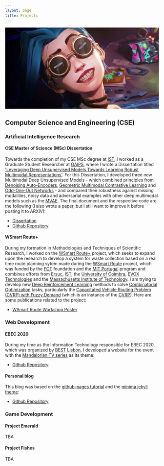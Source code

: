 ```yaml
---
layout: page
title: Projects
---
```

![Jinx from Arcane, a League of Legends Series, wearing soldering googles](images/Ella-Purnell-Jinx-Arcane-League-of-Legends.webp)
## Computer Science and Engineering (CSE)
### Artificial Intelligence Research
#### CSE Master of Science (MSc) Dissertation
Towards the completion of my CSE MSc degree at [IST](https://tecnico.ulisboa.pt/en/), I worked as a Graduate Student Researcher at [GAIPS](https://gaips.inesc-id.pt/), where I wrote a Dissertation titled ['Leveraging Deep Unsupervised Models Towards Learning Robust Multimodal Representations'](docs/IST_UL___MEIC_Thesis___Dissertacao_final__Copy_.pdf). For this Dissertation, I developed three new Multimodal Deep Unsupervised Models - which combined principles from [Denoising Auto-Encoders](docs/related_work/2003.05991.pdf), [Geometric Multimodal Contrastive Learning](docs/related_work/2202.03390.pdf) and [Odd-One-Out Networks](docs/related_work/1611.06646.pdf) - and compared their robustness against missing modalities, noisy data and adversarial examples with other deep multimodal models such as the [MVAE](docs/related_papers/1802.05335.pdf). The final document and the respective code are the following (I also wrote a paper, but I still want to improve it before posting it to ARXIV):
- [Dissertation](docs/IST_UL___MEIC_Thesis___Dissertacao_final__Copy_.pdf)
- [Github Repository](https://github.com/ACFPeacekeeper/rgmc)

#### WSmart Route+
During my formation in Methodologies and Techniques of Scientific Research, I worked on the [WSmart Route+](https://cegist.tecnico.ulisboa.pt/projects/wsmart-route-towards-smart-waste-collection-route-planning-system) project, which seeks to expand upon the research to develop a system for waste collection based on a real time route planning sytem made during the [WSmart Route](https://wsmartroute.tecnico.ulisboa.pt/#title) project, which was funded by the [FCT](https://www.fct.pt/en/) foundation and the [MIT Portugal](https://mitportugal.org/) program and combines efforts from [Ersuc](https://ersuc.pt/), [IST](https://tecnico.ulisboa.pt/en/), the [University of Coimbra](https://www.uc.pt/), [EVOX Technologies](https://evox.pt/) and the [Massachusetts Institute of Technology](https://www.mit.edu/). I am trying to develop new [Deep Reinforcement Learning](docs/related_work/1811.12560.pdf) methods to solve [Combinatorial Optimization](docs/related_work/2003.03600.pdf) tasks, particularly the [Capacitated Vehicle Routing Problem (CVRP) with Fuzzy Demand](docs/related_work/werners_drawe_ch_cvrpfd.pdf) (which is an instance of the [CVRP](docs/related_work/2110.02629.pdf)). Here are some publications related to the project:
- [WSmart Route Workshop Poster](images/workshop_posters/workshop-poster.png)

### Web Development
#### EBEC 2020
During my time as the Information Technology responsible for EBEC 2020, which was organized by [BEST Lisbon](https://best.tecnico.ulisboa.pt/), I developed a website for the event with the [Mandalorian TV series](https://www.imdb.com/title/tt8111088/) as its theme:
- [Github Repository](https://github.com/ACFPeacekeeper/ebec2020)

#### Personal blog
This blog was based on the [github-pages tutorial](https://github.com/skills/github-pages) and the [minima jekyll theme](https://github.com/jekyll/minima):
- [Github Repository](https://github.com/ACFPeacekeeper/github-pages)

### Game Development
#### Project Emerald
TBA

#### Project Fishes
TBA